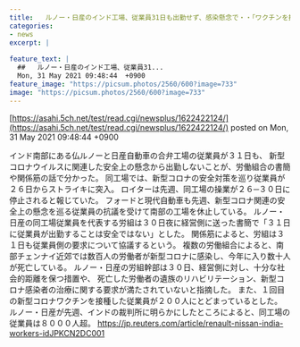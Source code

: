 ```yaml
---
title:   ルノー・日産のインド工場、従業員31日も出勤せず、感染懸念で・・「ワクチンを接種した従業員が２００人にとどまっている」  
categories:
- news
excerpt: |
  
feature_text: |
  ##   ルノー・日産のインド工場、従業員31...
  Mon, 31 May 2021 09:48:44  +0900
feature_image: "https://picsum.photos/2560/600?image=733"
image: "https://picsum.photos/2560/600?image=733"
---
```


[https://asahi.5ch.net/test/read.cgi/newsplus/1622422124/](https://asahi.5ch.net/test/read.cgi/newsplus/1622422124/)
posted on Mon, 31 May 2021 09:48:44  +0900

<!--more-->

インド南部にある仏ルノーと日産自動車の合弁工場の従業員が３１日も、 新型コロナウイルスに関連した安全上の懸念から出勤しないことが、労働組合の書簡や関係筋の話で分かった。 同工場では、新型コロナの安全対策を巡り従業員が２６日からストライキに突入。 ロイターは先週、同工場の操業が２６─３０日に停止されると報じていた。 フォードと現代自動車も先週、新型コロナ関連の安全上の懸念を巡る従業員の抗議を受けて南部の工場を休止している。 ルノー・日産の同工場従業員を代表する労組は３０日夜に経営側に送った書簡で「３１日に従業員が出勤することは安全ではない」とした。 関係筋によると、労組は３１日も従業員側の要求について協議するという。 複数の労働組合によると、南部チェンナイ近郊では数百人の労働者が新型コロナに感染し、今年に入り数十人が死亡している。 ルノー・日産の労組幹部は３０日、経営側に対し、十分な社会的距離を保つ措置や、 死亡した労働者の遺族のリハビリテーション、新型コロナ感染者の治療に関する要求が満たされていないと指摘した。 また、１回目の新型コロナワクチンを接種した従業員が２００人にとどまっているとした。 ルノー・日産が先週、インドの裁判所に明らかにしたところによると、同工場の従業員は８０００人超。 https://jp.reuters.com/article/renault-nissan-india-workers-idJPKCN2DC001
